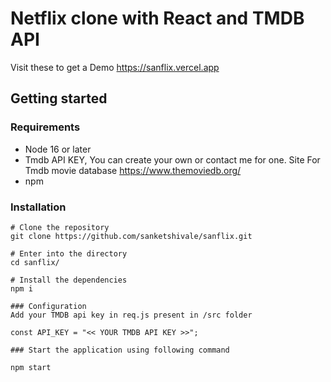 # Netflix clone with React and TMDB API

Visit these to get a Demo https://sanflix.vercel.app

## Getting started
### Requirements
 - Node 16 or later
 - Tmdb API KEY, You can create your own or contact me for one. Site For Tmdb movie database https://www.themoviedb.org/
 - npm

### Installation
```
# Clone the repository
git clone https://github.com/sanketshivale/sanflix.git

# Enter into the directory
cd sanflix/

# Install the dependencies
npm i 

### Configuration
Add your TMDB api key in req.js present in /src folder

const API_KEY = "<< YOUR TMDB API KEY >>";

### Start the application using following command

npm start

```
